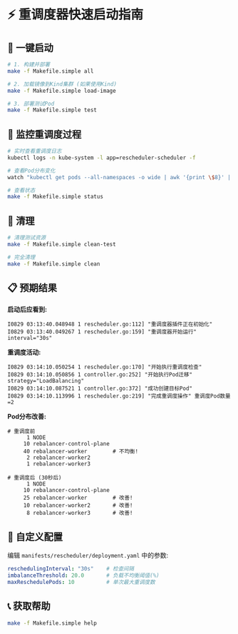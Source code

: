 # ⚡ 重调度器快速启动指南

## 🚀 一键启动

```bash
# 1. 构建并部署
make -f Makefile.simple all

# 2. 加载镜像到Kind集群 (如果使用Kind)
make -f Makefile.simple load-image

# 3. 部署测试Pod
make -f Makefile.simple test
```

## 👀 监控重调度过程

```bash
# 实时查看重调度日志
kubectl logs -n kube-system -l app=rescheduler-scheduler -f

# 查看Pod分布变化
watch "kubectl get pods --all-namespaces -o wide | awk '{print \$8}' | sort | uniq -c"

# 查看状态
make -f Makefile.simple status
```

## 🧹 清理

```bash
# 清理测试资源
make -f Makefile.simple clean-test

# 完全清理
make -f Makefile.simple clean
```

## 📋 预期结果

**启动后应看到:**
```
I0829 03:13:40.048948 1 rescheduler.go:112] "重调度器插件正在初始化"
I0829 03:13:40.049267 1 rescheduler.go:159] "重调度器开始运行" interval="30s"
```

**重调度活动:**
```
I0829 03:14:10.050254 1 rescheduler.go:170] "开始执行重调度检查"
I0829 03:14:10.050856 1 controller.go:252] "开始执行Pod迁移" strategy="LoadBalancing"
I0829 03:14:10.087521 1 controller.go:372] "成功创建目标Pod"
I0829 03:14:10.113996 1 rescheduler.go:219] "完成重调度操作" 重调度Pod数量=2
```

**Pod分布改善:**
```
# 重调度前
      1 NODE
     10 rebalancer-control-plane  
     40 rebalancer-worker        # 不均衡!
      2 rebalancer-worker2
      1 rebalancer-worker3

# 重调度后 (30秒后)
      1 NODE
     10 rebalancer-control-plane
     25 rebalancer-worker        # 改善!
     10 rebalancer-worker2       # 改善!
      8 rebalancer-worker3       # 改善!
```

## 🔧 自定义配置

编辑 `manifests/rescheduler/deployment.yaml` 中的参数:

```yaml
reschedulingInterval: "30s"    # 检查间隔
imbalanceThreshold: 20.0       # 负载不均衡阈值(%)  
maxReschedulePods: 10          # 单次最大重调度数
```

## 📞 获取帮助

```bash
make -f Makefile.simple help
```
